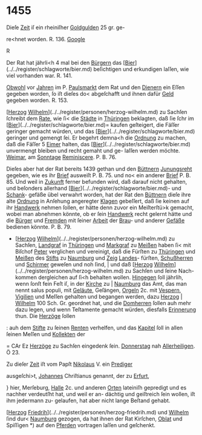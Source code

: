 # 1455

Dieſe [Zeit](../../register/worte/zeit.md) iſ ein rheiniſher [Goldgulden](../../register/worte/goldgulden.md) 25 gr. ge-

re<hnet worden. R. 136.
[Google](../../register/worte/google.md)


R

Der Rat hat jährli<h 4 mal bei den [Bürgern](../../register/worte/bürgern.md) das
[[Bier](../../register/worte/bier.md)](../../register/schlagworte/bier.md) beſichtigen und erkundigen laſſen, wie viel vorhanden
war. R. 141.

[Obwohl](../../register/worte/obwohl.md) vor [Jahren](../../register/worte/jahren.md) im P. [Paulsmarkt](../../register/worte/paulsmarkt.md) dem Rat und
den [Dienern](../../register/worte/dienern.md) ein Eſſen gegeben worden, ſo iſt dieſes do<
abgeſchafft und ihnen dafür [Geld](../../register/worte/geld.md) gegeben worden. R. 153.

[[Herzog](../../register/worte/herzog.md) [Wilhelm](../../register/worte/wilhelm.md)](../../register/personen/herzog-wilhelm.md) zu Sachſen ſchreibt dem [Rate](../../register/worte/rate.md), wie ſi<
die [Städte](../../register/worte/städte.md) in [Thüringen](../../register/orte/thüringen.md) beklagten, daß ſie ſchr im [[Bier](../../register/worte/bier.md)](../../register/schlagworte/bier.md)=
kaufen geſteigert, die Fäſſer geringer gemacht würden, und
das [[Bier](../../register/worte/bier.md)](../../register/schlagworte/bier.md) geringer und gemengt ſei. Er begehrt demna<h
die [Ordnung](../../register/worte/ordnung.md) zu machen, daß die Fäſſer 5 [Eimer](../../register/worte/eimer.md) halten,
das [[Bier](../../register/worte/bier.md)](../../register/schlagworte/bier.md) unvermengt bleiben und recht gemaht und ge-
laſſen werden möchte. [Weimar](../../register/worte/weimar.md), am [Sonntage](../../register/worte/sonntage.md) [Reminiscere](../../register/worte/reminiscere.md).
P. B. 76.

Dieſes aber hat der Rat bereits 1439 gethan und
den [Büttnern](../../register/worte/büttnern.md) [Junungsreht](../../register/worte/junungsreht.md) gegeben, wie es ihr [Brief](../../register/worte/brief.md)
ausweiſt P. B. 75. und no< ein anderer [Brief](../../register/worte/brief.md) P. B. 85.
Und weil in [Zukunft](../../register/orte/zukunft.md) ferner befunden wird, daß darauf
nicht gehalten, und beſonders allerhand [[Bier](../../register/worte/bier.md)](../../register/schlagworte/bier.md)- und [Schank](../../register/worte/schank.md)-
gefäße übel verwahrt worden, hat der Rat den [Büttnern](../../register/worte/büttnern.md)
dieſe ihre alte [Ordnung](../../register/worte/ordnung.md) in Anſehung angeregter [Klagen](../../register/worte/klagen.md)
gebeſſert, daß ſie keinen auf ihr [Handwerk](../../register/worte/handwerk.md) nehmen ſollen,
er hätte denn zuvor ein Meiſterſtü>k gemacht, wobei man
abnehmen könnte, ob er ſein [Handwerk](../../register/worte/handwerk.md) recht gelernt hätte
und die [Bürger](../../register/worte/bürger.md) und [Fremden](../../register/worte/fremden.md) mit ſeiner [Arbeit](../../register/worte/arbeit.md) der
[Brau](../../register/worte/brau.md)- und anderer [Gefäße](../../register/worte/gefäße.md) bedienen könnte. P. B. 79.
- [[Herzog](../../register/worte/herzog.md) [Wilhelm](../../register/worte/wilhelm.md)](../../register/personen/herzog-wilhelm.md) zu Sachſen, [Landgraf](../../register/worte/landgraf.md) in [Thüringen](../../register/orte/thüringen.md)
und [Markgraf](../../register/worte/markgraf.md) zu [Meißen](../../register/orte/meißen.md) haben ſi< mit Biſchof [Peter](../../register/worte/peter.md)
verglichen und vereinigt, daß die Fürſten zu [Thüringen](../../register/orte/thüringen.md)
und [Meißen](../../register/orte/meißen.md) des [Stifts](../../register/worte/stifts.md) zu [Naumburg](../../register/orte/naumburg.md) und [Zeig](../../register/worte/zeig.md) [Landes](../../register/worte/landes.md)-
fürſten, [Schußherren](../../register/worte/schußherren.md) und [Schirmer](../../register/worte/schirmer.md) geweſen und noh ſind, |
und daß [[Herzog](../../register/worte/herzog.md) [Wilhelm](../../register/worte/wilhelm.md)](../../register/personen/herzog-wilhelm.md) zu Sachſen und ſeine Nach-
kommen dergleichen auf ſi<h behalten wollen. [Hingegen](../../register/worte/hingegen.md)
ſoll jährlih, wenn ſonſt fein Feſt iſ, in der [Kirche](../../register/worte/kirche.md) zu |
[Naumburg](../../register/orte/naumburg.md) das Amt, das man nennt salus populi, mit
[Geläute](../../register/worte/geläute.md), Geſängen, [Orgeln](../../register/worte/orgeln.md) 2c. mit [Vespern](../../register/worte/vespern.md), [Vigilien](../../register/worte/vigilien.md) und
Meſſen gehalten und begangen werden, dazu [Herzog](../../register/worte/herzog.md) |
[Wilhelm](../../register/worte/wilhelm.md) 100 Sch. Gr. geordnet hat, und die [Domherren](../../register/worte/domherren.md)
ſollen auh mehr dazu legen, und wenn Teſtamente gemacht
würden, diesfalls [Erinnerung](../../register/worte/erinnerung.md) thun. Die [Herzöge](../../register/worte/herzöge.md) ſollen

: auh dem [Stifte](../../register/worte/stifte.md) zu ſeinen [Renten](../../register/worte/renten.md) verhelfen, und das
[Kapitel](../../register/worte/kapitel.md) ſoll in allen ſeinen Meſſen und [Kollekten](../../register/worte/kollekten.md) der


= CAr Ez
[Herzöge](../../register/worte/herzöge.md) zu Sachſen eingedenk ſein. [Donnerstag](../../register/worte/donnerstag.md) nah
[Allerheiligen](../../register/worte/allerheiligen.md). Ö 23.

Zu dieſer [Zeit](../../register/worte/zeit.md) iſt vom Papſt [Nikolaus](../../register/worte/nikolaus.md) V. ein [Prediger](../../register/worte/prediger.md)

ausgeſchi>t, [Johannes](../../register/worte/johannes.md) Chriſtianus genannt, der zu [Erfurt](../../register/orte/erfurt.md),

} hier, Merſeburg, [Halle](../../register/worte/halle.md) 2c. und anderen [Orten](../../register/worte/orten.md) lateiniſh
gepredigt und es nachher verdeutſht hat, und weil er an-
dächtig und geiſtreich ſein wollen, iſt ihm jedermann zu-
gelaufen, hat aber nicht lange Beſtand gehabt.

[[Herzog](../../register/worte/herzog.md) [Friedrih](../../register/worte/friedrih.md)](../../register/personen/herzog-friedrih.md) und [Wilhelm](../../register/worte/wilhelm.md) ſind dur< [Naumburg](../../register/orte/naumburg.md)
gezogen, da hat ihnen der Rat Kirſchen, [Oblat](../../register/worte/oblat.md) und
Spiſſigen *) auf den [Pferden](../../register/worte/pferden.md) vortragen laſſen und geſchenkt.
